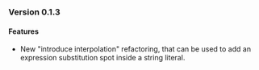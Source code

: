 ### Version 0.1.3
#### Features
- New "introduce interpolation" refactoring,
  that can be used to add an expression substitution spot inside a string literal.
